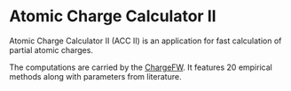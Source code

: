 # Atomic Charge Calculator II
Atomic Charge Calculator II (ACC II) is an application for fast calculation of partial atomic charges.

The computations are carried by the [ChargeFW](https://github.com/krab1k/ChargeFW2). It features 20 empirical methods along with parameters from literature.
